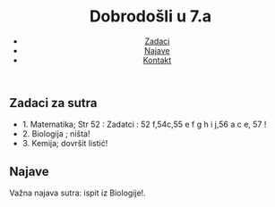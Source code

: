 
<html lang="hr">
<head>
    <meta charset="UTF-8">
    <meta name="viewport" content="width=device-width, initial-scale=1.0">
    <title>Školske Zadace</title>
    <link rel="stylesheet" href="styles.css"> <!-- Link to CSS if you have one -->
</head>
<body>
    <header>
        <h1>Dobrodošli u 7.a</h1>
        <nav>
            <ul>
                <li><a href="#homework">Zadaci</a></li>
                <li><a href="#announcements">Najave</a></li>
                <li><a href="#contact">Kontakt</a></li>
            </ul>
        </nav>
    </header>
    <main>
        <section id="homework">
            <h2>Zadaci za sutra</h2>
            <ul>
                <li>1. Matematika; Str 52 : Zadatci : 52 f,54c,55 e f g h i j,56 a c e, 57 !
                <li>2. Biologija ; ništa!
                <li>3. Kemija; dovršit listić!
            </ul>
        </section>
        <section id="announcements">
            <h2>Najave</h2>
            <p>Važna najava sutra: ispit iz Biologije!.</p>
            <ul>
           <ul>
        
           
